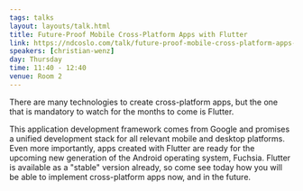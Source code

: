 ```yaml
---
tags: talks
layout: layouts/talk.html
title: Future-Proof Mobile Cross-Platform Apps with Flutter
link: https://ndcoslo.com/talk/future-proof-mobile-cross-platform-apps-with-flutter/
speakers: [christian-wenz]
day: Thursday
time: 11:40 - 12:40
venue: Room 2
---
```

There are many technologies to create cross-platform apps, but the one that is mandatory to watch for the months to come is Flutter.

This application development framework comes from Google and promises a unified development stack for all relevant mobile and desktop platforms. Even more importantly, apps created with Flutter are ready for the upcoming new generation of the Android operating system, Fuchsia. Flutter is available as a "stable" version already, so come see today how you will be able to implement cross-platform apps now, and in the future.